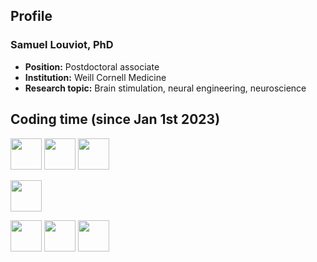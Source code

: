 ## Profile
### Samuel Louviot, PhD
- **Position:** Postdoctoral associate
- **Institution:** Weill Cornell Medicine
- **Research topic:** Brain stimulation, neural engineering, neuroscience

## Coding time (since Jan 1st 2023)

<!--START_SECTION:waka-->
 
<!--END_SECTION:waka-->

<img width=50 src="https://www.vectorlogo.zone/logos/python/python-icon.svg"> <img width=50 src="https://raw.githubusercontent.com/odb/official-bash-logo/61eff022f2dad3c7468f5deb4f06652d15f2c143/assets/Logos/Icons/SVG/128x128.svg"> <img width=50 src="https://www.vectorlogo.zone/logos/git-scm/git-scm-icon.svg"> 

<img width=50 src="https://upload.wikimedia.org/wikipedia/commons/thumb/9/9f/Vimlogo.svg/544px-Vimlogo.svg.png?20150726190850"> 

<img width=50 src="https://www.vectorlogo.zone/logos/linux/linux-icon.svg"> <img width=50 src="https://cdn.worldvectorlogo.com/logos/mac-os-2.svg"> <img width=50 src="https://www.vectorlogo.zone/logos/microsoft/microsoft-icon.svg">


